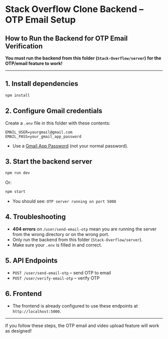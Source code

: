 # Stack Overflow Clone Backend – OTP Email Setup

## How to Run the Backend for OTP Email Verification

**You must run the backend from this folder (`Stack-Overflow/server`) for the OTP/email feature to work!**

---

## 1. Install dependencies
```sh
npm install
```

## 2. Configure Gmail credentials
Create a `.env` file in this folder with these contents:
```
EMAIL_USER=yourgmail@gmail.com
EMAIL_PASS=your_gmail_app_password
```
- Use a [Gmail App Password](https://support.google.com/accounts/answer/185833?hl=en) (not your normal password).

## 3. Start the backend server
```sh
npm run dev
```
Or:
```sh
npm start
```
- You should see: `OTP server running on port 5000`

## 4. Troubleshooting
- **404 errors** on `/user/send-email-otp` mean you are running the server from the wrong directory or on the wrong port.
- Only run the backend from this folder (`Stack-Overflow/server`).
- Make sure your `.env` is filled in and correct.

## 5. API Endpoints
- `POST /user/send-email-otp` – send OTP to email
- `POST /user/verify-email-otp` – verify OTP

## 6. Frontend
- The frontend is already configured to use these endpoints at `http://localhost:5000`.

---

If you follow these steps, the OTP email and video upload feature will work as designed!
